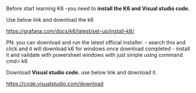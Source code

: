 Before start learning K6 -you need to **install the K6 and Visual studio code.**

Use below link and download the k6

https://grafana.com/docs/k6/latest/set-up/install-k6/

PN: you can download and run the latest official installer. - search this and click and it will download k6 for windows
 once download completed - install it and validate with powersheel windows with just simple using command 
 cmd> k6

 Download **Visual studio code.** use below link and download it.

 https://code.visualstudio.com/download

